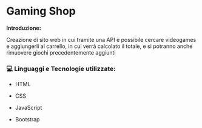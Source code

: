 #   Gaming Shop

****Introduzione:**** 

Creazione di sito web in cui tramite una API è possibile cercare videogames e aggiungerli al carrello, in cui verrà calcolato il totale, e si potranno anche rimuovere giochi precedentemente aggiunti


### :computer: Linguaggi e Tecnologie utilizzate:


* HTML


* CSS


* JavaScript


* Bootstrap
